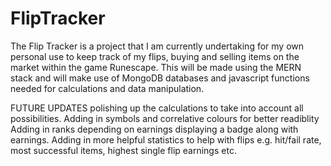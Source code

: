 # FlipTracker
The Flip Tracker is a project that I am currently undertaking for my own personal use to keep track of my flips, buying and selling items on the market within the game Runescape. This will be made using the MERN stack and will make use of MongoDB databases and javascript functions needed for calculations and data manipulation.

FUTURE UPDATES
polishing up the calculations to take into account all possibilities.
Adding in symbols and correlative colours for better readiblity
Adding in ranks depending on earnings displaying a badge along with earnings.
Adding in more helpful statistics to help with flips e.g. hit/fail rate, most successful items, highest single flip earnings etc.
